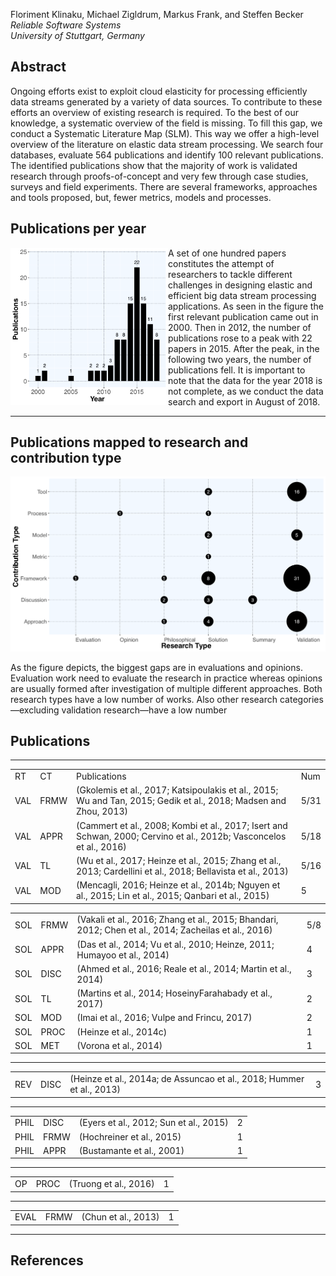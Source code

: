 <link rel="stylesheet" href="https://use.fontawesome.com/releases/v5.0.10/css/all.css" integrity="sha384-+d0P83n9kaQMCwj8F4RJB66tzIwOKmrdb46+porD/OvrJ+37WqIM7UoBtwHO6Nlg" crossorigin="anonymous">

Floriment Klinaku, Michael Zigldrum, Markus Frank, and Steffen Becker</br>
<i>Reliable Software Systems</i></br>
<i>University of Stuttgart, Germany</i>

## Abstract 

Ongoing efforts exist to exploit cloud elasticity for processing efficiently data streams generated by a variety
of data sources. To contribute to these efforts an overview of existing research is required. To the best of our
knowledge, a systematic overview of the field is missing. To fill this gap, we conduct a Systematic Literature
Map (SLM). This way we offer a high-level overview of the literature on elastic data stream processing.
We search four databases, evaluate 564 publications and identify 100 relevant publications. The identified
publications show that the majority of work is validated research through proofs-of-concept and very few
through case studies, surveys and field experiments. There are several frameworks, approaches and tools
proposed, but, fewer metrics, models and processes.

## Publications per year

<div>
<img width="50%" align="left" src="pubperyear.png">  
<p> 
A set of one hundred papers constitutes the attempt of researchers to tackle different challenges in designing elastic and efficient big data stream processing applications. As seen in the figure the first relevant publication came out in 2000. Then in 2012, the number of publications rose to a peak with 22 papers in 2015. After the peak, in the following two years, the number of publications fell. It is important to note that the data for the year 2018 is not complete, as we conduct the data search and export in August of 2018.
</p>
</div>
<hr />

## Publications mapped to research and contribution type

<div>
  
  <img src="map.png">  

<p> 
As the figure depicts, the biggest gaps are in evaluations and opinions. Evaluation work need to evaluate the research in practice whereas opinions are usually formed after investigation of multiple different approaches. Both research types have a low number of works. Also other research categories—excluding validation research—have a low number
</p>
  
</div>

## Publications
<table>
  <tr><td>RT</td><td>CT</td><td>Publications</td><td>Num</td></tr>
  <tr><td>VAL</td><td>FRMW</td><td>(Gkolemis et al., 2017; Katsipoulakis et al., 2015; Wu and Tan, 2015; Gedik et al., 2018; Madsen and Zhou, 2013)</td><td>5/31</td></tr>
  <tr><td>VAL</td><td>APPR</td><td>(Cammert et al., 2008; Kombi et al., 2017; Isert and Schwan, 2000; Cervino et al., 2012b; Vasconcelos et al., 2016)</td><td>5/18</td></tr>
    <tr><td>VAL</td><td>TL</td><td>(Wu et al., 2017; Heinze et al., 2015; Zhang et al., 2013; Cardellini et al., 2018; Bellavista et al., 2013)</td><td>5/16</td></tr>
  <tr><td>VAL</td><td>MOD</td><td>(Mencagli, 2016; Heinze et al., 2014b; Nguyen et al., 2015; Lin et al., 2015; Qanbari et al., 2015)</td><td>5</td></tr>
<hr />

</table>
<table>
    <tr><td>SOL</td><td>FRMW</td><td>(Vakali et al., 2016; Zhang et al., 2015; Bhandari, 2012; Chen et al., 2014; Zacheilas et al., 2016)</td><td>5/8</td></tr>
    <tr><td>SOL</td><td>APPR</td><td>(Das et al., 2014; Vu et al., 2010; Heinze, 2011; Humayoo et al., 2014)</td><td>4</td></tr>
    <tr><td>SOL</td><td>DISC</td><td>(Ahmed et al., 2016; Reale et al., 2014; Martin et al., 2014)</td><td>3</td></tr>
    <tr><td>SOL</td><td>TL</td><td>(Martins et al., 2014; HoseinyFarahabady et al., 2017)</td><td>2</td></tr>
    <tr><td>SOL</td><td>MOD</td><td>(Imai et al., 2016; Vulpe and Frincu, 2017)</td><td>2</td></tr>
    <tr><td>SOL</td><td>PROC</td><td>(Heinze et al., 2014c)</td><td>1</td></tr>
    <tr><td>SOL</td><td>MET</td><td>(Vorona et al., 2014)</td><td>1</td></tr>
</table>
<hr />

<table>
    <tr><td>REV</td><td>DISC</td><td>(Heinze et al., 2014a; de Assuncao et al., 2018; Hummer et al., 2013)</td><td>3</td></tr>
</table>
<hr />

<table>
      <tr><td>PHIL</td><td>DISC</td><td>(Eyers et al., 2012; Sun et al., 2015)</td><td>2</td></tr>
      <tr><td>PHIL</td><td>FRMW</td><td>(Hochreiner et al., 2015)</td><td>1</td></tr>
      <tr><td>PHIL</td><td>APPR</td><td>(Bustamante et al., 2001)</td><td>1</td></tr>
</table>
<hr />

<table>
        <tr><td>OP</td><td>PROC</td><td>(Truong et al., 2016)</td><td>1</td></tr>
</table>
<hr />

<table>
        <tr><td>EVAL</td><td>FRMW</td><td>(Chun et al., 2013)</td><td>1</td></tr>
</table>
<hr />

## References


